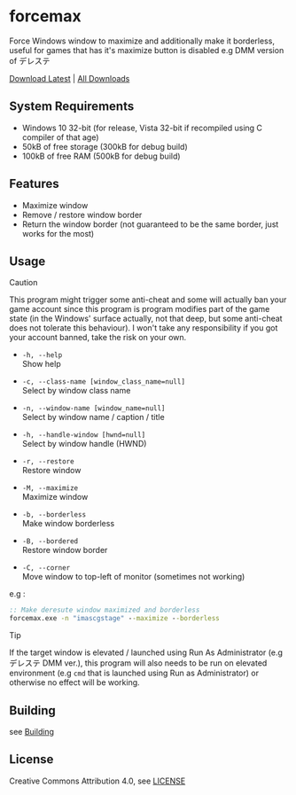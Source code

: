 # forcemax
Force Windows window to maximize and additionally make it borderless, useful for games that has it's maximize button is disabled e.g DMM version of デレステ

[Download Latest](https://github.com/EmiyaSyahriel/forcemax/releases/latest) | [All Downloads](https://github.com/EmiyaSyahriel/forcemax/releases)

## System Requirements
- Windows 10 32-bit (for release, Vista 32-bit if recompiled using C compiler of that age)
- 50kB of free storage (300kB for debug build)
- 100kB of free RAM (500kB for debug build)

## Features
- Maximize window
- Remove / restore window border
- Return the window border (not guaranteed to be the same border, just works for the most)

## Usage
> [!CAUTION]
> This program might trigger some anti-cheat and some will actually ban your game account since this program is
> program modifies part of the game state (in the Windows' surface actually, not that deep, but some anti-cheat does not 
> tolerate this behaviour). I won't take any responsibility if you got your account banned, take the risk on your own.

- `-h, --help`<br/>
    Show help

- `-c, --class-name [window_class_name=null]`<br/>
    Select by window class name

- `-n, --window-name [window_name=null]`<br/>
    Select by window name / caption / title

- `-h, --handle-window [hwnd=null]`<br/>
    Select by window handle (HWND)

- `-r, --restore`<br/>
    Restore window

- `-M, --maximize`<br/>
    Maximize window

- `-b, --borderless`<br/>
    Make window borderless

- `-B, --bordered`<br/>
    Restore window border

- `-C, --corner`<br/>
    Move window to top-left of monitor (sometimes not working)

e.g : 
```bat
:: Make deresute window maximized and borderless
forcemax.exe -n "imascgstage" --maximize --borderless
```

> [!TIP]
> If the target window is elevated / launched using Run As Administrator (e.g デレステ DMM ver.), this program
> will also needs to be run on elevated environment (e.g `cmd` that is launched using Run as Administrator)
> or otherwise no effect will be working.

## Building
see [Building](BUILDING.MD)

## License
Creative Commons Attribution 4.0, see [LICENSE](LICENSE.MD)